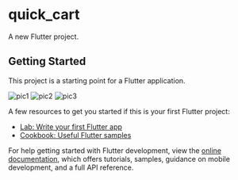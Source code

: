 # quick_cart

A new Flutter project.

## Getting Started

This project is a starting point for a Flutter application.


![pic1](https://user-images.githubusercontent.com/71689069/186647006-c4463dbd-be95-4a01-bcc6-d68443e2b329.png)
![pic2](https://user-images.githubusercontent.com/71689069/186647015-318cba24-e27d-48a6-8a96-424eceba221b.png)
![pic3](https://user-images.githubusercontent.com/71689069/186647018-cccda235-bc06-433a-b059-4f776e011391.png)


A few resources to get you started if this is your first Flutter project:

- [Lab: Write your first Flutter app](https://docs.flutter.dev/get-started/codelab)
- [Cookbook: Useful Flutter samples](https://docs.flutter.dev/cookbook)

For help getting started with Flutter development, view the
[online documentation](https://docs.flutter.dev/), which offers tutorials,
samples, guidance on mobile development, and a full API reference.
